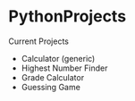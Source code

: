 # PythonProjects
Current Projects
  - Calculator (generic)
  - Highest Number Finder
  - Grade Calculator
  - Guessing Game
